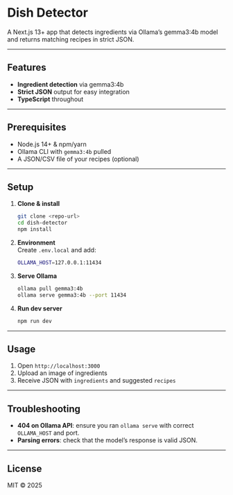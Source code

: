 # Dish Detector

A Next.js 13+ app that detects ingredients via Ollama’s gemma3:4b model and returns matching recipes in strict JSON.

---

## Features

- **Ingredient detection** via gemma3:4b  
- **Strict JSON** output for easy integration  
- **TypeScript** throughout

---

## Prerequisites

- Node.js 14+ & npm/yarn  
- Ollama CLI with `gemma3:4b` pulled  
- A JSON/CSV file of your recipes (optional)

---

## Setup

1. **Clone & install**  
   ```bash
   git clone <repo-url>
   cd dish-detector
   npm install
   ```

2. **Environment**  
   Create `.env.local` and add:
   ```bash
   OLLAMA_HOST=127.0.0.1:11434
   ```

3. **Serve Ollama**  
   ```bash
   ollama pull gemma3:4b
   ollama serve gemma3:4b --port 11434
   ```

4. **Run dev server**  
   ```bash
   npm run dev
   ```

---

## Usage

1. Open `http://localhost:3000`  
2. Upload an image of ingredients  
3. Receive JSON with `ingredients` and suggested `recipes`

---

## Troubleshooting

- **404 on Ollama API**: ensure you ran `ollama serve` with correct `OLLAMA_HOST` and port.  
- **Parsing errors**: check that the model’s response is valid JSON.

---

## License

MIT © 2025
